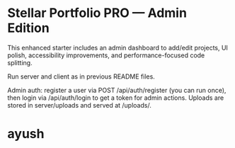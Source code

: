 # Stellar Portfolio PRO — Admin Edition

This enhanced starter includes an admin dashboard to add/edit projects, UI polish, accessibility improvements, and performance-focused code splitting.

Run server and client as in previous README files.


Admin auth: register a user via POST /api/auth/register (you can run once), then login via /api/auth/login to get a token for admin actions. Uploads are stored in server/uploads and served at /uploads/<filename>.
# ayush
